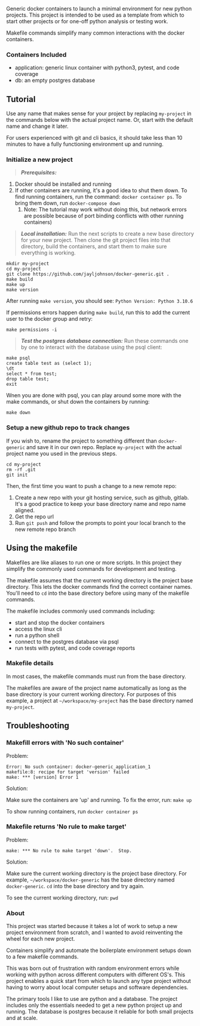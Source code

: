 Generic docker containers to launch a minimal environment for new python projects.  This project is intended to be used as a template from which to start other projects or for one-off python analysis or testing work.

Makefile commands simplify many common interactions with the docker containers.

### Containers Included
* application: generic linux container with python3, pytest, and code coverage
* db: an empty postgres database

## Tutorial
Use any name that makes sense for your project by replacing `my-project` in the commands below with the actual project name.  Or, start with the default name and change it later.

For users experienced with git and cli basics, it should take less than 10 minutes to have a fully functioning environment up and running.

### Initialize a new project
> **_Prerequisites:_**
1. Docker should be installed and running
2. If other containers are running, it's a good idea to shut them down.  To find running containers, run the command: `docker container ps`.  To bring them down, run `docker-compose down`          
    1. Note: The tutorial may work without doing this, but network errors are possible because of port binding conflicts with other running containers)

> **_Local installation:_**
Run the next scripts to create a new base directory for your new project.  Then clone the git project files into that directory, build the containers, and start them to make sure everything is working.
```
mkdir my-project
cd my-project
git clone https://github.com/jayljohnson/docker-generic.git .
make build
make up
make version
```
After running `make version`, you should see: `Python Version:
Python 3.10.6`

If permissions errors happen during `make build`, run this to add the current user to the docker group and retry:
```
make permissions -i
```

> **_Test the postgres database connection:_**  Run these commands one by one to interact with the database using the psql client: 
```
make psql
create table test as (select 1);
\dt
select * from test;
drop table test;
exit
```
Wnen you are done with psql, you can play around some more with the make commands, or shut down the containers by running:
```
make down
```

### Setup a new github repo to track changes
If you wish to, rename the project to something different than `docker-generic` and save it in our own repo.  Replace `my-project` with the actual project name you used in the previous steps.
```
cd my-project
rm -rf .git
git init
```

Then, the first time you want to push a change to a new remote repo:
1. Create a new repo with your git hosting service, such as github, gitlab.  It's a good practice to keep your base directory name and repo name aligned.
2. Get the repo url
3. Run `git push` and follow the prompts to point your local branch to the new remote repo branch

## Using the makefile
Makefiles are like aliases to run one or more scripts.  In this project they simplify the commonly used commands for development and testing.

The makefile assumes that the current working directory is the project base directory.  This lets the docker commands find the correct container names.  You'll need to `cd` into the base directory before using many of the makefile commands.

The makefile includes commonly used commands including:
* start and stop the docker containers
* access the linux cli
* run a python shell
* connect to the postgres database via psql
* run tests with pytest, and code coverage reports

### Makefile details
In most cases, the makefile commands must run from the base directory.

The makefiles are aware of the project name automatically as long as the base directory is your current working directory. For purposes of this example, a project at `~/workspace/my-project` has the base directory named `my-project`.

## Troubleshooting

### Makefill errors with 'No such container'
Problem:
```
Error: No such container: docker-generic_application_1
makefile:8: recipe for target 'version' failed
make: *** [version] Error 1
```

Solution:

Make sure the containers are 'up' and running.  To fix the error, run: `make up`

To show running containers, run `docker container ps`

### Makefile returns 'No rule to make target'
Problem:
```
make: *** No rule to make target 'down'.  Stop.
```

Solution:

Make sure the current working directory is the project base directory.  For example, `~/workspace/docker-generic` has the base directory named `docker-generic`.  `cd` into the base directory and try again.

To see the current working directory, run: `pwd`

### About

This project was started because it takes a lot of work to setup a new project environment from scratch, and I wanted to avoid reinventing the wheel for each new project.

Containers simplify and automate the boilerplate environment setups down to a few makefile commands.

This was born out of frustration with random environment errors while working with python across different computers with different OS's.  This project enables a quick start from which to launch any type project without having to worry about local computer setups and software dependencies.

The primary tools I like to use are python and a database.  The project includes only the essentials needed to get a new python project up and running.  The database is postgres because it reliable for both small projects and at scale.
